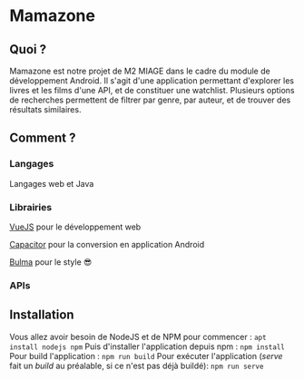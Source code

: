 # Mamazone

## Quoi ?

Mamazone est notre projet de M2 MIAGE dans le cadre du module de développement Android. Il s'agit d'une application permettant d'explorer les livres et les films d'une API, et de constituer une watchlist. Plusieurs options de recherches permettent de filtrer par genre, par auteur, et de trouver des résultats similaires.

## Comment ?

### Langages

Langages web et Java

### Librairies

[VueJS](https://vuejs.org/) pour le développement web

[Capacitor](https://capacitorjs.com/solution/vue) pour la conversion en application Android

[Bulma](https://bulma.io/) pour le style :sunglasses:

### APIs

## Installation

Vous allez avoir besoin de NodeJS et de NPM pour commencer :
`apt install nodejs npm`
Puis d'installer l'application depuis npm : 
`npm install`
Pour build l'application : 
`npm run build`
Pour exécuter l'application (*serve* fait un *build* au préalable, si ce n'est pas déjà buildé): 
`npm run serve`


